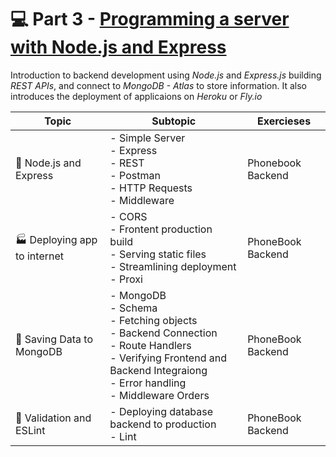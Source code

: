 # 💻 Part 3 - [Programming a server with Node.js and Express](https://fullstackopen.com/en/part3)

Introduction to backend development using _Node.js_ and _Express.js_ building _REST APIs_, and connect to _MongoDB - Atlas_ to store information. It also introduces the deployment of applicaions on _Heroku_ or _Fly.io_


|Topic| Subtopic | Exercieses|
| --- | --- | --- |
| 🌱 Node.js and Express | - Simple Server <br/> - Express <br/> - REST <br/> - Postman <br/> - HTTP Requests <br/> - Middleware | Phonebook Backend |
| 🏭 Deploying app to internet | - CORS <br/> - Frontent production build <br/> - Serving static files <br/> - Streamlining deployment <br/> - Proxi | PhoneBook Backend
| 📼 Saving Data to MongoDB | - MongoDB <br/> - Schema <br/> - Fetching objects <br/> - Backend Connection <br/> - Route Handlers <br/> - Verifying Frontend and Backend Integraiong <br/> - Error handling <br/> - Middleware Orders | PhoneBook Backend |
| 📏 Validation and ESLint | - Deploying database backend to production <br/> - Lint | PhoneBook Backend |